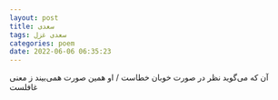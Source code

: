```yaml
---
layout: post
title: سعدی
tags: سعدی غزل
categories: poem
date: 2022-06-06 06:35:23
---
```


آن که می‌گوید نظر در صورت خوبان خطاست / او همین صورت همی‌بیند ز معنی غافلست
